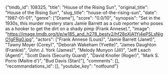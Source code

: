 {"tmdb_id": 108325, "title": "House of the Rising Sun", "original_title": "House of the Rising Sun", "slug_title": "house-of-the-rising-sun", "date": "1987-01-01", "genre": ["Drame"], "score": "0.0/10", "synopsis": "Set in the 1930s, this murder mystery stars Jamie Barrett as a cub reporter who poses as a hooker to get the dirt on a shady pimp (Frank Annese).", "image": "https://image.tmdb.org/t/p/w185_and_h278_bestv2/hf28oXjA1Yj4ePSLsNjgO1gFRg0.jpg", "actors": ["Frank Annese (Louis)", "Jamie Barrett (Janet)", "Tawny Moyer (Corey)", "Deborah Wakeham (Yvette)", "James Daughton (Frankie)", "John J. York (James)", "Melody Munyon (Jill)", "Jeff Leach (Agent)", "Scott Davis (Security Guard)", "David Knoller (Roger)", "Mark S. Porro (Maitre d')", "Bud Davis (Stan)"], "comments": [], "recommandations_id": [], "youtube_key": "notfound"}